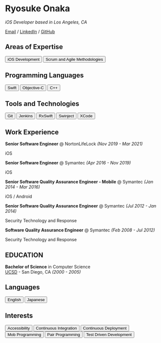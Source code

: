 <link href="style.css" rel="stylesheet">

# Ryosuke Onaka

_iOS Developer based in Los Angeles, CA_

[Email](mailto:ryosuke+job@gmail.com) / [LinkedIn](https://www.linkedin.com/in/ryosuke-onaka-395356205/) / [GitHub](https://github.com/lookingForAJob)

## Areas of Expertise

<button class="btn">iOS Development</button>
<button class="btn">Scrum and Agile Methodologies</button>

## Programming Languages

<button class="btn">Swift</button>
<button class="btn">Objective-C</button>
<button class="btn">C++</button>

## Tools and Technologies

<button class="btn">Git</button>
<button class="btn">Jenkins</button>
<button class="btn">RxSwift</button>
<button class="btn">Swinject</button>
<button class="btn">XCode</button>

## Work Experience

**Senior Software Engineer** @ NortonLifeLock _(Nov 2019 - Mar 2021)_

iOS

**Senior Software Engineer** @ Symantec _(Apr 2016 - Nov 2019)_

iOS

**Senior Software Quality Assurance Engineer - Mobile** @ Symantec _(Jan 2014 - Mar 2016)_

iOS / Android 

**Senior Software Quality Assurance Engineer** @ Symantec _(Jul 2012 - Jan 2014)_

Security Technology and Response

**Software Quality Assurance Engineer** @ Symantec _(Feb 2008 - Jul 2012)_

Security Technology and Response

## EDUCATION

**Bachelor of Science** in Computer Science
<br>
[UCSD](https://ucsd.edu) - San Diego, CA _(2000 - 2005)_

## Languages

<button class="btn">English</button>
<button class="btn">Japanese</button>

## Interests

<button class="btn">Accessibility</button>
<button class="btn">Continuous Integration</button>
<button class="btn">Continuous Deployment</button>
<button class="btn">Mob Programming</button>
<button class="btn">Pair Programming</button>
<button class="btn">Test Driven Development</button>